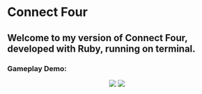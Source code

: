 # Connect Four

## Welcome to my version of Connect Four, developed with Ruby, running on terminal.

### Gameplay Demo:

<p align="center">
  <img src="https://github.com/user-attachments/assets/e8132a24-54f0-4f8a-b8ab-e88123ad4a2c"></img> 
  <img src="https://github.com/user-attachments/assets/3032cc63-7a10-4437-a408-5b696373b401"></img>                                                                             
</p>
